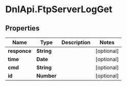 # DnlApi.FtpServerLogGet

## Properties
Name | Type | Description | Notes
------------ | ------------- | ------------- | -------------
**responce** | **String** |  | [optional] 
**time** | **Date** |  | [optional] 
**cmd** | **String** |  | [optional] 
**id** | **Number** |  | [optional] 


